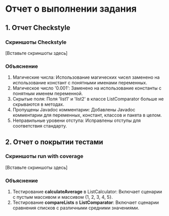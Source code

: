 # Отчет о выполнении задания

## 1. Отчет Checkstyle

### Скриншоты Checkstyle
[Вставьте скриншоты здесь]

### Объяснение
   1. Магические числа: Использование магических чисел заменено на 
использование констант с понятными именами переменных.
   2. Магическое число '0.001': Заменено на использование константы
с понятным именем переменной.
   3. Скрытые поля: Поля 'list1' и 'list2' в классе ListComparator
больше не скрываются в методах.
   4. Пропущены Javadoc комментарии: Добавлены Javadoc комментарии
для переменных, констант, классов и пакета в целом.
   5. Неправильные уровени отступа:
Исправлены отступы для соответствия стандарту.

## 2. Отчет о покрытии тестами

### Скриншоты run with coverage
[Вставьте скриншоты здесь]

### Объяснение
1. Тестирование **calculateAverage** в ListCalculator: 
Включает сценарии с пустым массивом и массивом {1, 2, 3, 4, 5}.
2. Тестирование **compareLists** в **ListComparator**:
Включает сценарии сравнения списков с различными средними значениями.

